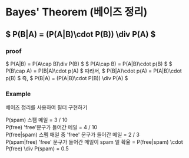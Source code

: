 # Bayes' Theorem (베이즈 정리)

## $ P(B|A) = (P(A|B)\cdot P(B)) \div P(A) $

### proof
$ P(A|B) = P(A\cap B)\div P(B) $
$ P(A\cap B) = P(A|B)\cdot p(B) $
$ P(B\cap A) = P(B|A)\cdot p(A) $
따라서, $ P(B|A)\cdot p(A) = P(A|B)\cdot p(B) $
즉, $ P(B|A) = (P(A|B)\cdot P(B)) \div P(A) $


### Example
베이즈 정리를 사용하여 필터 구현하기

P(spam) 스팸 메일 = 3 / 10  
P(free) 'free'문구가 들어간 메일 = 4 / 10   
P(free|spam) 스펨 매일 중 'free' 문구가 들어간 메일 = 2 / 3   
P(spam|free) 'free' 문구가 들어간 메일이 spam 일 확율 = P(free|spam) \cdot P(free) \div P(spam) = 0.5  

